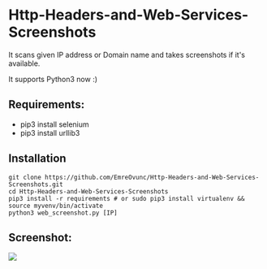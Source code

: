 # Http-Headers-and-Web-Services-Screenshots ##
It scans given IP address or Domain name and takes screenshots if it's available. 

It supports Python3 now :)

## Requirements:
+ pip3 install selenium
+ pip3 install urllib3

## Installation
```
git clone https://github.com/EmreOvunc/Http-Headers-and-Web-Services-Screenshots.git
cd Http-Headers-and-Web-Services-Screenshots
pip3 install -r requirements # or sudo pip3 install virtualenv && source myvenv/bin/activate
python3 web_screenshot.py [IP]
```

## Screenshot:

![](https://emreovunc.com/images/web_service_screenshots.png)
